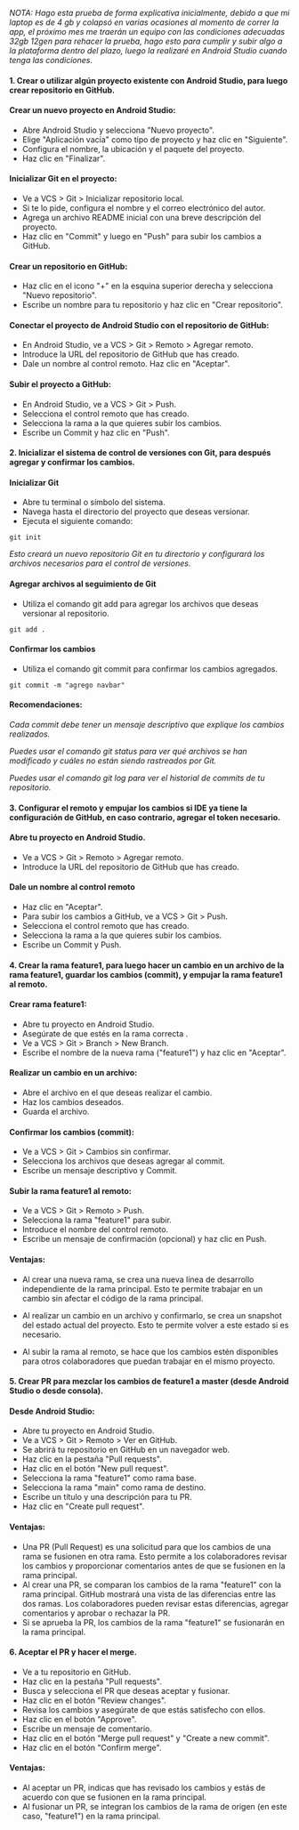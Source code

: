 *NOTA: Hago esta prueba de forma explicativa inicialmente, debido a que mi laptop es de 4 gb y colapsó en varias ocasiones al momento de correr la app, el próximo mes me traerán un equipo con las condiciones adecuadas 32gb 12gen para rehacer la prueba, hago esto para cumplir y subir algo a la plataforma dentro del plazo, luego la realizaré en Android Studio cuando tenga las condiciones.*

#### 1. Crear o utilizar algún proyecto existente con Android Studio, para luego crear repositorio en GitHub. 

#### Crear un nuevo proyecto en Android Studio:
  - Abre Android Studio y selecciona "Nuevo proyecto".
  - Elige "Aplicación vacía" como tipo de proyecto y haz clic en "Siguiente".
  - Configura el nombre, la ubicación y el paquete del proyecto.
  - Haz clic en "Finalizar".

#### Inicializar Git en el proyecto:
- Ve a VCS > Git > Inicializar repositorio local.
- Si te lo pide, configura el nombre y el correo electrónico del autor.
- Agrega un archivo README inicial con una breve descripción del proyecto.
- Haz clic en "Commit" y luego en "Push" para subir los cambios a GitHub.

#### Crear un repositorio en GitHub:
- Haz clic en el icono "+" en la esquina superior derecha y selecciona "Nuevo repositorio".
- Escribe un nombre para tu repositorio y haz clic en "Crear repositorio".

#### Conectar el proyecto de Android Studio con el repositorio de GitHub:
- En Android Studio, ve a VCS > Git > Remoto > Agregar remoto.
- Introduce la URL del repositorio de GitHub que has creado.
- Dale un nombre al control remoto.
Haz clic en "Aceptar".

#### Subir el proyecto a GitHub:
- En Android Studio, ve a VCS > Git > Push.
- Selecciona el control remoto que has creado.
- Selecciona la rama a la que quieres subir los cambios.
- Escribe un Commit y haz clic en "Push".

#### 2. Inicializar el sistema de control de versiones con Git, para después agregar y confirmar los cambios. 

#### Inicializar Git
- Abre tu terminal o símbolo del sistema.
- Navega hasta el directorio del proyecto que deseas versionar.
- Ejecuta el siguiente comando:
  
```
git init
```

*Esto creará un nuevo repositorio Git en tu directorio y configurará los archivos necesarios para el control de versiones.*


#### Agregar archivos al seguimiento de Git
- Utiliza el comando git add para agregar los archivos que deseas versionar al repositorio.

```
git add .
```

#### Confirmar los cambios
- Utiliza el comando git commit para confirmar los cambios agregados.

```
git commit -m "agrego navbar"
```

#### Recomendaciones:

*Cada commit debe tener un mensaje descriptivo que explique los cambios realizados.*

*Puedes usar el comando git status para ver qué archivos se han modificado y cuáles no están siendo rastreados por Git.*

*Puedes usar el comando git log para ver el historial de commits de tu repositorio.*


#### 3. Configurar el remoto y empujar los cambios si IDE ya tiene la configuración de GitHub, en caso contrario, agregar el token necesario. 

#### Abre tu proyecto en Android Studio.
- Ve a VCS > Git > Remoto > Agregar remoto.
- Introduce la URL del repositorio de GitHub que has creado.

#### Dale un nombre al control remoto
- Haz clic en "Aceptar".
- Para subir los cambios a GitHub, ve a VCS > Git > Push.
- Selecciona el control remoto que has creado.
- Selecciona la rama a la que quieres subir los cambios.
- Escribe un Commit y Push.

#### 4. Crear la rama feature1, para luego hacer un cambio en un archivo de la rama feature1, guardar los cambios (commit), y empujar la rama feature1 al remoto. 

#### Crear rama feature1:
- Abre tu proyecto en Android Studio.
- Asegúrate de que estés en la rama correcta .
- Ve a VCS > Git > Branch > New Branch.
- Escribe el nombre de la nueva rama ("feature1") y haz clic en "Aceptar".

#### Realizar un cambio en un archivo:
- Abre el archivo en el que deseas realizar el cambio.
- Haz los cambios deseados.
- Guarda el archivo.

#### Confirmar los cambios (commit):
- Ve a VCS > Git > Cambios sin confirmar.
- Selecciona los archivos que deseas agregar al commit.
- Escribe un mensaje descriptivo y Commit.

#### Subir la rama feature1 al remoto:
- Ve a VCS > Git > Remoto > Push.
- Selecciona la rama "feature1" para subir.
- Introduce el nombre del control remoto.
- Escribe un mensaje de confirmación (opcional) y haz clic en Push.

#### Ventajas:
- Al crear una nueva rama, se crea una nueva línea de desarrollo independiente de la rama principal. Esto te permite trabajar en un cambio sin afectar el código de la rama principal.

- Al realizar un cambio en un archivo y confirmarlo, se crea un snapshot del estado actual del proyecto. Esto te permite volver a este estado si es necesario.

- Al subir la rama al remoto, se hace que los cambios estén disponibles para otros colaboradores que puedan trabajar en el mismo proyecto.

#### 5. Crear PR para mezclar los cambios de feature1 a master (desde Android Studio o desde consola). 

#### Desde Android Studio:
- Abre tu proyecto en Android Studio.
- Ve a VCS > Git > Remoto > Ver en GitHub.
- Se abrirá tu repositorio en GitHub en un navegador web.
- Haz clic en la pestaña "Pull requests".
- Haz clic en el botón "New pull request".
- Selecciona la rama "feature1" como rama base.
- Selecciona la rama "main" como rama de destino.
- Escribe un título y una descripción para tu PR.
- Haz clic en "Create pull request".

#### Ventajas:
- Una PR (Pull Request) es una solicitud para que los cambios de una rama se fusionen en otra rama. Esto permite a los colaboradores revisar los cambios y proporcionar comentarios antes de que se fusionen en la rama principal.
- Al crear una PR, se comparan los cambios de la rama "feature1" con la rama principal. GitHub mostrará una vista de las diferencias entre las dos ramas. Los colaboradores pueden revisar estas diferencias, agregar comentarios y aprobar o rechazar la PR.
- Si se aprueba la PR, los cambios de la rama "feature1" se fusionarán en la rama principal.

#### 6. Aceptar el PR y hacer el merge. 

- Ve a tu repositorio en GitHub.
- Haz clic en la pestaña "Pull requests".
- Busca y selecciona el PR que deseas aceptar y fusionar.
- Haz clic en el botón "Review changes".
- Revisa los cambios y asegúrate de que estás satisfecho con ellos.
- Haz clic en el botón "Approve".
- Escribe un mensaje de comentario.
- Haz clic en el botón "Merge pull request" y "Create a new commit".
- Haz clic en el botón "Confirm merge".

#### Ventajas:
- Al aceptar un PR, indicas que has revisado los cambios y estás de acuerdo con que se fusionen en la rama principal.
- Al fusionar un PR, se integran los cambios de la rama de origen (en este caso, "feature1") en la rama principal.

